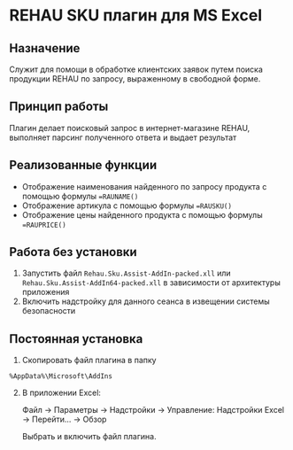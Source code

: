 # REHAU SKU плагин для MS Excel
## Назначение
Служит для помощи в обработке клиентских заявок путем поиска продукции REHAU по запросу, выраженному в свободной форме.

## Принцип работы
Плагин делает поисковый запрос в интернет-магазине REHAU, выполняет парсинг полученного ответа и выдает результат

## Реализованные функции
- Отображение наименования найденного по запросу продукта с помощью формулы `=RAUNAME()`
- Отображение артикула с помощью формулы `=RAUSKU()`
- Отображение цены найденного продукта с помощью формулы `=RAUPRICE()`

## Работа без установки
1. Запустить файл `Rehau.Sku.Assist-AddIn-packed.xll` или `Rehau.Sku.Assist-AddIn64-packed.xll` в зависимости от архитектуры приложения
2. Включить надстройку для данного сеанса в извещении системы безопасности

## Постоянная установка
1. Скопировать файл плагина в папку 
```
%AppData%\Microsoft\AddIns
```
2. В приложении Excel:

    Файл -> Параметры -> Надстройки -> 
    Управление: Надстройки Excel -> Перейти... -> Обзор

    Выбрать и включить файл плагина.


